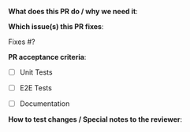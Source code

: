 **What does this PR do / why we need it**:

**Which issue(s) this PR fixes**:

Fixes #?

**PR acceptance criteria**:

- [ ] Unit Tests 
  
- [ ] E2E Tests

- [ ] Documentation

**How to test changes / Special notes to the reviewer**:

